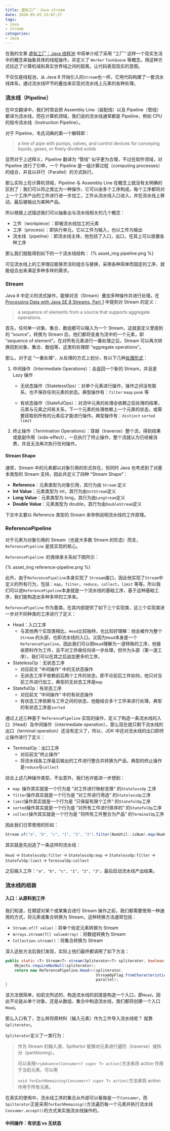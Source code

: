 ```yaml
---
title: 虚拟工厂：Java stream
date: 2020-05-03 23:07:27
tags:
- java
- stream
categories:
- Java
---
```


在我的文章 [虚拟工厂：Java 线程池]() 中简单介绍了采用 ”工厂“ 这样一个现实生活中的概念来抽象具体的线程操作，并定义了 `Worker` `TaskQueue` 等概念。用这种方式拉近了计算机域和真实世界域之间的距离，让代码表现现实的意图。

不仅仅是线程池，从 Java 8 开始引入的`Stream`也一样，它用代码构建了一套流水线体系，通过流水线环节的叠加来实现对流水线上元素的各种处理。

### 流水线（Pipeline）

在中文翻译中，我们时常会把 Assembly Line（装配线）以及 Pipeline（管线）都译为流水线，而在计算机领域，我们说的流水线通常都是 Pipeline，例如 CPU 的指令流水线（Instruction Pipeline）。

对于 Pipeline，韦氏词典的第一个解释即：

> a line of pipe with pumps, valves, and control devices for conveying liquids, gases, or finely divided solids

显然对于上述释义，Pipeline 翻译为 “管线” 似乎更为合理，不过在软件领域，对 Pipeline 进行了引申，一个 Pipeline 是一组计算过程（computing processes）的组合，并且以并行（Parallel）的方式执行。

那么实际上在计算机领域，Pipeline 与 Assembly Line 在概念上就没有太明确的区别了：我们可以将之类比为一种操作，它可以由多个工序构成，每个工序都将对上一个工序产出的工件进行进一步加工，工件从流水线入口进入，并在流水线上移动，最后被输出为某种产品。

所以根据上述描述我们可以抽象出与流水线相关的几个概念：

- 工件（workpiece）：即被流水线加工的元素
- 工序（process）：即执行单元，它以工件为输入，也以工件为输出
- 流水线（pipeline）：即流水线主体，他包括了入口，出口，在其上可以放置各种工序

那么我们就能得到如下的一个流水线结构：
{% asset_img pipeline.png %}

可见流水线上的工序理应能够灵活的组合与替换，采用各种简单而固定的工序，就能组合出来满足多种多样的需求。

### Stream

Java 8 中定义的流式操作，能够对流（Stream）叠加多种操作并进行处理。在 [Processing Data with Java SE 8 Streams, Part 1](https://www.oracle.com/technical-resources/articles/java/ma14-java-se-8-streams.html) 中提到对 Stream 的定义：

> a sequence of elements from a source that supports aggregate operations.

首先，任何单一对象、集合、数组都可以输入为一个 Stream，这就是定义里提到的 “source”。转换为 Stream 后，他们都将变身为流中的一个元素，即 “sequence of element”。在对所有元素进行一番处理之后，Stream 可以再次转换回到对象、集合、数组等，这里的处理即 “aggregate operations”。

那么，对于这 ”一番处理“，从处理的方式上划分，有以下几种[处理形式](https://docs.oracle.com/javase/8/docs/api/java/util/stream/package-summary.html#StreamOps)：

1. 中间操作（Intermediate Operations）：会返回一个新的 Stream，并且是 Lazy 操作

   - 无状态操作（StatelessOps）：对单个元素进行操作，操作之间没有联系，也不保存任何元素的状态。典型操作有：`filter` `maap` `peak` 等

   - 有状态操作（StatefulOps）：对流中元素的处理会依赖之前处理的结果，元素与元素之间有关系，下一个元素的处理依赖上一个元素的状态，或需要获取到所有的元素后才能进行操作。典型操作有：`distinct` `sorted` `limit`

2. 终止操作（Termination Operations）：穿越（traverse）整个流，得到结果或是副作用（side-effect），一旦执行了终止操作，整个流就认为已经被消费，并且无法再次执行任何操作。

#### Stream Shape

通常，Stream 中的元素都以对象引用的形式存在，但同时 Java 也考虑到了对基本类型的 Stream 支持，因此共定义了四种 “Stream Shape”：

- **Reference**：元素类型为对象引用，其行为由 `Stream` 定义
- **Int Value**：元素类型为 int，其行为由`IntStream`定义
- **Long Value**：元素类型为 long，其行为由`Longtream`定义
- **Double Value**：元素类型为 double，其行为由`DoubleStream`定义

下文中主要以 Reference 类型的 Stream 来举例说明流水线的工作原理。

### ReferencePipeline

对于元素为对象引用的 Stream（也是大多数 Stream 的形态）而言，`ReferencePipeline` 是其实现的核心。

`ReferencePipeline `的类继承关系如下图所示：

{% asset_img reference-pipeline.png %}

此外，由于`ReferencePipeline`本身实现了 `Streaam`接口，因此他实现了`Stream`中定义的所有行为，包括：`map`，`filter`，`reduce`，`collect`，`limit` 等等。所以我们可以说`ReferencePipeline`本身就是一个流水线的基础工序，基于这种基础工序，我们能构造出多种多样的工序来。

`ReferencePipeline` 作为基类，在其内部提供了如下三个实现类，这三个实现类进一步对不同种类的工序进行了定义：

- Head：入口工序
  - 与其他两个实现类相比，`Head`比较独特，也比较好理解：他会被作为整个 `Stream` 的头部，也即流水线的入口。又因为`Head`本身是一个`ReferencePipeline`，因此我们可以把`Head`理解为一道特殊的工序，他接收原料作为工件，且不对工件做任何进一步处理，但作为头部（第一道工序），我们可以在其之后追加更多的工序。
- StatelessOp：无状态工序
  - 对应前文 ”中间操作“ 中的无状态操作
  - 无状态工序不依赖前后两个工件的状态，即不论前后工件如何，他只对当前工件进行加工，典型的无状态工序是`map`
- StatefulOp：有状态工序
  - 对应前文 ”中间操作“ 中的有状态操作
  - 有状态工序依赖与工件之间的状态，他能结合多个工件来进行处理，典型的有状态工序是`sorted`

通过上述三种基于 `ReferencePipeline` 实现的操作，定义了构造一条流水线的入口（Head）及中间操作（intermediate operation），那么现在就只剩下流水线的出口（terminal operation）还没有定义了，所以，JDK 中还对流水线的出口即终止操作进行了定义：

- TerminalOp：出口工序
  - 对应前文”终止操作“
  - 将流水线各工序最后输出的工件进行整合并转换为产品，典型的终止操作是`reduce`与`collect`

综合上述几种操作类型，不出意外，我们也许能进一步想到：

- `map `操作其实就是一个行为是 ”对工件进行映射变换“ 的`StatelessOp` 工序
- `filter`操作其实就是一个行为是 ”对工件进行筛选“ 的`StatelessOp`工序
- `limit`操作其实就是一个行为是 ”只保留有限个工件“ 的`StatefulOp`工序
- `sorted`操作其实就是一个行为是 ”对所有工件进行排序的“ 的`StatefulOp`工序
- `collect`操作其实就是一个行为是 ”将所有工件整合为产品“ 的`TerminalOp`工序

因此我们日常使用的形如：

```java
Stream.of("a", "b", "c", "1", "2", "3").filter(NumUtil::isNum).map(NumUtil::minusOne).limit(1).collect(Collectors.toList);
```

其实就是先创造了一条这样的流水线：

`Head` -> `StatelessOp:filter`  -> `StatelessOp:map`   -> `StatelessOp:filter`  -> `StatefulOp:limit` -> `TerminalOp:collect`

之后输入工件：`"a", "b", "c", "1", "2", "3"`，最后启动流水线产出结果。

### 流水线的组装

#### 入口：从原料到工件

我们知道，在期望对某个或某集合进行 Stream 操作之前，我们都需要使用一种通用的方式，将元素或集合转换为 Stream，这种转换方法通常包括：

- `Stream.of(T value)`：将单个给定元素转换为 Stream
- `Arrays.stream(T[] valueArray)`：将数组转换为 Stream
- `Collection.stream()`：将集合转换为 Stream

深入这些方法后我们发现，实际上他们最终都调用了如下方法：

```java
public static <T> Stream<T> stream(Spliterator<T> spliterator, boolean parallel) {
    Objects.requireNonNull(spliterator);
    return new ReferencePipeline.Head<>(spliterator,
                                        StreamOpFlag.fromCharacteristics(spliterator),
                                        parallel);
}
```

该方法很简单，如前文所述的，构造流水线的前提是构造一个入口，即`Head`，因此不论是从单个对象，还是从数组、集合中构造流水线，我们都将创建一个入口`Head`。

那么入口有了，怎么样将原材料（输入元素）作为工件导入流水线呢？ 就靠 `Spliterator`。

`Spliterator`定义了一类行为：

> 作为 Stream 的输入源，Spiltertor 能够对元素进行遍历（traverse）或拆分（partitioning）。
>
> 可以采用`tryAdvance(Consumer<? super T> action)`方法来将 action 作用于当前元素，可以用
>
> `void forEachRemaining(Consumer<? super T> action)`方法来将 action 作用于所有元素。

在真实的使用中，流水线工序的集合从外部可以看做是一个`Consumer`，而`Spilterator`正是采用`forEachRemainig()`方法遍历每一个元素并执行流水线`Consumer.accept()`的方式来实施流水线操作的。

#### 中间操作：有状态 vs 无状态



